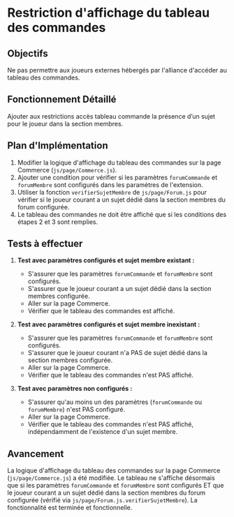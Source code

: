 # Restriction d'affichage du tableau des commandes

## Objectifs
Ne pas permettre aux joueurs externes hébergés par l'alliance d'accéder au tableau des commandes.

## Fonctionnement Détaillé
Ajouter aux restrictions accès tableau commande la présence d’un sujet pour le joueur dans la section membres.

## Plan d'Implémentation
1.  Modifier la logique d'affichage du tableau des commandes sur la page Commerce (`js/page/Commerce.js`).
2.  Ajouter une condition pour vérifier si les paramètres `forumCommande` et `forumMembre` sont configurés dans les paramètres de l'extension.
3.  Utiliser la fonction `verifierSujetMembre` de `js/page/Forum.js` pour vérifier si le joueur courant a un sujet dédié dans la section membres du forum configurée.
4.  Le tableau des commandes ne doit être affiché que si les conditions des étapes 2 et 3 sont remplies.

## Tests à effectuer
1.  **Test avec paramètres configurés et sujet membre existant :**
    *   S'assurer que les paramètres `forumCommande` et `forumMembre` sont configurés.
    *   S'assurer que le joueur courant a un sujet dédié dans la section membres configurée.
    *   Aller sur la page Commerce.
    *   Vérifier que le tableau des commandes est affiché.

2.  **Test avec paramètres configurés et sujet membre inexistant :**
    *   S'assurer que les paramètres `forumCommande` et `forumMembre` sont configurés.
    *   S'assurer que le joueur courant n'a PAS de sujet dédié dans la section membres configurée.
    *   Aller sur la page Commerce.
    *   Vérifier que le tableau des commandes n'est PAS affiché.

3.  **Test avec paramètres non configurés :**
    *   S'assurer qu'au moins un des paramètres (`forumCommande` ou `forumMembre`) n'est PAS configuré.
    *   Aller sur la page Commerce.
    *   Vérifier que le tableau des commandes n'est PAS affiché, indépendamment de l'existence d'un sujet membre.

## Avancement
La logique d'affichage du tableau des commandes sur la page Commerce (`js/page/Commerce.js`) a été modifiée. Le tableau ne s'affiche désormais que si les paramètres `forumCommande` et `forumMembre` sont configurés ET que le joueur courant a un sujet dédié dans la section membres du forum configurée (vérifié via `js/page/Forum.js.verifierSujetMembre`). La fonctionnalité est terminée et fonctionnelle.

